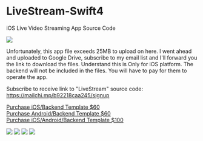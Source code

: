 # LiveStream-Swift4
iOS Live Video Streaming App Source Code

<img src="https://github.com/EmpireAppDesignz/LiveStream-Swift4/blob/master/Livestreamchupa1.jpg"/>

Unfortunately, this app file exceeds 25MB to upload on here. I went ahead and uploaded to Google Drive, subscribe to my email list and I'll forward you the link to download the files.
Understand this is Only for iOS platform. The backend will not be included in the files. You will have to pay for them to operate the app.

Subscribe to receive link to "LiveStream" source code:
https://mailchi.mp/b92218caa245/signup

<a href="https://www.paypal.com/cgi-bin/webscr?cmd=_s-xclick&hosted_button_id=5TFH4DD9RMPFJ">Purchase iOS/Backend Template $60</a>
<br>
<a href="https://www.paypal.com/cgi-bin/webscr?cmd=_s-xclick&hosted_button_id=ZVR9XXX3FKJ5U">Purchase Android/Backend Template $60</a>
<br>
<a href="https://www.paypal.com/cgi-bin/webscr?cmd=_s-xclick&hosted_button_id=VXF28QDYF3LZY">Purchase iOS/Android/Backend Template $100</a>
<br>

<img src="https://github.com/EmpireAppDesignz/LiveStream-Swift4/blob/master/IMG_1391.PNG"/>
<img src="https://github.com/EmpireAppDesignz/LiveStream-Swift4/blob/master/IMG_1392.PNG"/>
<img src="https://github.com/EmpireAppDesignz/LiveStream-Swift4/blob/master/IMG_1390.PNG"/>
<img src="https://github.com/EmpireAppDesignz/LiveStream-Swift4/blob/master/IMG_1397.PNG"/>
